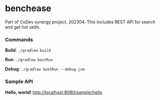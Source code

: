 # benchease
Part of CoDev synergy project, 202304. This includes REST API for search and get hot skills.

### Commands 
**Build**: `./gradlew build`

**Run**: `./gradlew bootRun`

**Debug**: `./gradlew bootRun --debug-jvm`

### Sample API
**Hello, world!** [http://localhost:8080/sample/hello](http://localhost:8080/sample/hello)
